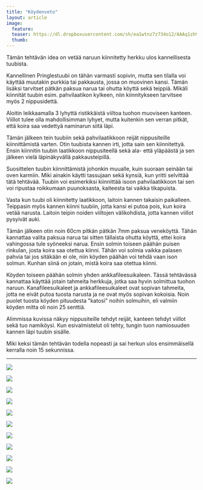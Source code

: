 ```yaml
---
title: "Köydenveto"
layout: article
image:
  feature:
  teaser: https://dl.dropboxusercontent.com/sh/ea1wtnz7z734o12/AAAq1zh9M8OuYs6Bh34ygcDqa/aktivointi/koydenveto/DSC55402-245px.jpg
  thumb:
---
```


Tämän tehtävän idea on vetää naruun kiinnitetty herkku ulos kannellisesta tuubista. 

Kannellinen Pringlestuubi on tähän varmasti sopivin, mutta sen tilalla voi käyttää muutakin purkkia tai pakkausta, jossa on muovinen kansi. Tämän lisäksi tarvitset pätkän paksua narua tai ohutta köyttä sekä teippiä. Mikäli kiinnität tuubin esim. pahvilaatikon kylkeen, niin kiinnitykseen tarvitsee myös 2 nippusidettä.

Aloitin leikkaamalla 3 lyhyttä ristikkäistä viiltoa tuohon muoviseen kanteen. Viillot tulee olla mahdollisimman lyhyet, mutta kuitenkin sen verran pitkät, että koira saa vedettyä naminarun siitä läpi.

Tämän jälkeen tein tuubiin sekä pahvilaatikkoon reijät nippusiteille kiinnittämistä varten. Otin tuubista kannen irti, jotta sain sen kiinnitettyä. Ensin kiinnitin tuubin laatikkoon nippusiteellä sekä ala- että yläpäästä ja sen jälkeen vielä läpinäkyvällä pakkausteipillä.

Suosittelen tuubin kiinnittämistä johonkin muualle, kuin suoraan seinään tai oven karmiin. Miki ainakin käytti tassujaan sekä kynsiä, kun yritti selvittää tätä tehtävää. Tuubin voi esimerkiksi kiinnittää isoon pahvilaatikkoon tai sen voi ripustaa roikkumaan puunoksasta, kaiteesta tai vaikka tikapuista.

Vasta kun tuubi oli kiinnitetty laatikkoon, laitoin kannen takaisin paikalleen. Teippasin myös kannen kiinni tuubiin, jotta kansi ei putoa pois, kun koira vetää narusta. Laitoin teipin noiden viiltojen välikohdista, jotta kannen viillot pysyivät auki.

Tämän jälkeen otin noin 60cm pitkän pätkän 7mm paksua veneköyttä. Tähän kannattaa valita paksua narua tai sitten tällaista ohutta köyttä, ettei koira vahingossa tule syöneeksi narua. Ensin solmin toiseen päähän puisen rinkulan, josta koira saa otettua kiinni. Tähän voi solmia vaikka palasen pahvia tai jos sitäkään ei ole, niin köyden päähän voi tehdä vaan ison solmun. Kunhan siinä on jotain, mistä koira saa otettua kiinni.

Köyden toiseen päähän solmin yhden ankkafileesuikaleen. Tässä tehtävässä kannattaa käyttää jotain tahmeita herkkuja, jotka saa hyvin solmittua tuohon naruun. Kanafileesuikaleet ja ankkafileesuikaleet ovat sopivan tahmeita, jotta ne eivät putoa tuosta narusta ja ne ovat myös sopivan kokoisia. Noin puolet tuosta köyden pituudesta "katosi" noihin solmuihin, eli valmiin köyden mitta oli noin 25 senttiä.

Alimmissa kuvissa näkyy nippusiteille tehdyt reijät, kanteen tehdyt viillot sekä tuo namiköysi. Kun esivalmistelut oli tehty, tungin tuon namiosuuden kannen läpi tuubin sisälle.

Miki keksi tämän tehtävän todella nopeasti ja sai herkun ulos ensimmäisellä kerralla noin 15 sekunnissa.

---

[![](https://dl.dropboxusercontent.com/sh/ea1wtnz7z734o12/AABm4ChXIrjcGZwPFDY085X-a/aktivointi/koydenveto/DSC55402-800px.jpg)](https://dl.dropboxusercontent.com/sh/ea1wtnz7z734o12/AAC8rP6jBrGl3RCUB4j82Qa2a/aktivointi/koydenveto/DSC55402.jpg)

[![](https://dl.dropboxusercontent.com/sh/ea1wtnz7z734o12/AAANeQly8cNCdLWCQ3Fp-7zna/aktivointi/koydenveto/DSC55407-800px.jpg)](https://dl.dropboxusercontent.com/sh/ea1wtnz7z734o12/AADLn9A0d0b2AEvUQMqwYoCMa/aktivointi/koydenveto/DSC55407.jpg)

[![](https://dl.dropboxusercontent.com/sh/ea1wtnz7z734o12/AADZVTLo_fl91n6pF03nO_Dca/aktivointi/koydenveto/DSC55420-800px.jpg)](https://dl.dropboxusercontent.com/sh/ea1wtnz7z734o12/AACmJ3mAadKGDmqG46KBsYgZa/aktivointi/koydenveto/DSC55420.jpg)

[![](https://dl.dropboxusercontent.com/sh/ea1wtnz7z734o12/AABi0pTfFf6Js97N8ZEwJ5xVa/aktivointi/koydenveto/DSC55426-800px.jpg)](https://dl.dropboxusercontent.com/sh/ea1wtnz7z734o12/AAByI4eGTeVnqQaN9JGC5RNxa/aktivointi/koydenveto/DSC55426.jpg)

[![](https://dl.dropboxusercontent.com/sh/ea1wtnz7z734o12/AABIwbdu8T-WIA9FpEL27eRqa/aktivointi/koydenveto/DSC55432-800px.jpg)](https://dl.dropboxusercontent.com/sh/ea1wtnz7z734o12/AAD4f41nfyxedrBA5wtS2wxDa/aktivointi/koydenveto/DSC55432.jpg)

[![](https://dl.dropboxusercontent.com/sh/ea1wtnz7z734o12/AADK1vuS7KBG6f_6NBOmjjmda/aktivointi/koydenveto/DSC55510-800px.jpg)](https://dl.dropboxusercontent.com/sh/ea1wtnz7z734o12/AACgx2-kUx_iETqCwqvv1N6Ua/aktivointi/koydenveto/DSC55510.jpg)

[![](https://dl.dropboxusercontent.com/sh/ea1wtnz7z734o12/AAAq3rggCT__LjHfF0VpTxRKa/aktivointi/koydenveto/DSC55453-800px.jpg)](https://dl.dropboxusercontent.com/sh/ea1wtnz7z734o12/AADJt2yF1QPyY1EY3U99TVu-a/aktivointi/koydenveto/DSC55453.jpg)

[![](https://dl.dropboxusercontent.com/sh/ea1wtnz7z734o12/AAC8UBg-R97JClM5kUIVQSOCa/aktivointi/koydenveto/DSC55476-800px.jpg)](https://dl.dropboxusercontent.com/sh/ea1wtnz7z734o12/AAAD70OxxTVtIkG447DUXusva/aktivointi/koydenveto/DSC55476.jpg)

[![](https://dl.dropboxusercontent.com/sh/ea1wtnz7z734o12/AABIb5FmQfK8AL3PH9tX4kQga/aktivointi/koydenveto/DSC55478-800px.jpg)](https://dl.dropboxusercontent.com/sh/ea1wtnz7z734o12/AAALA6gSrR6dbegzJy_LRsnaa/aktivointi/koydenveto/DSC55478.jpg)

[![](https://dl.dropboxusercontent.com/sh/ea1wtnz7z734o12/AAAC88jikS590A75RouBw9bUa/aktivointi/koydenveto/DSC55386-800px.jpg)](https://dl.dropboxusercontent.com/sh/ea1wtnz7z734o12/AABCQYxhyiDpAiICmN_hIGqta/aktivointi/koydenveto/DSC55386.jpg)

[![](https://dl.dropboxusercontent.com/sh/ea1wtnz7z734o12/AAAJPhToX7FlrkuuxPRohCTGa/aktivointi/koydenveto/DSC55401-800px.jpg)](https://dl.dropboxusercontent.com/sh/ea1wtnz7z734o12/AADLeQkaBhVmQ5c3jLGNS2aNa/aktivointi/koydenveto/DSC55401.jpg)

